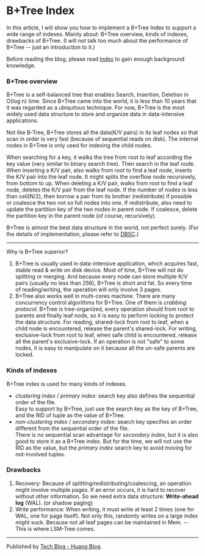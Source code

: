 # B+Tree Index

In this article, I will show you how to implement a B+Tree Index to support a wide range of indexes. Mainly about: B+Tree overview, kinds of indexes, drawbacks of B+Tree. (I will not talk too much about the performance of B+Tree -- just an introduction to it.)

Before reading the blog, please read [Index](https://telegra.ph/bustub-2-10-18) to gain enough background knowledge.

### B+Tree overview

B+Tree is a self-balanced tree that enables Search, Insertion, Deletion in O(log n) time. Since B+Tree came into the world, it is less than 10 years that it was regarded as a ubiquitous technique. For now, B+Tree is the most widely used data structure to store and organize data in data-intensive applications.

Not like B-Tree, B+Tree stores all the data(K/V pairs) in its leaf nodes so that scan in order is very fast (because of sequential reads on disk). The internal nodes in B+Tree is only used for indexing the child nodes.

When searching for a key, it walks the tree from root to leaf according the key value (very similar to binary search tree). Then search in the leaf node. When inserting a K/V pair, also walks from root to find a leaf node, inserts the K/V pair into the leaf node. It might splits the overflow node recursively, from bottom to up. When deleting a K/V pair, walks from root to find a leaf node, deletes the K/V pair from the leaf node. If the number of nodes is less than ceil(N/2), then borrow a pair from its brother (redistribute) if possible or coalesce the two not so full nodes into one. If redistribute, also need to update the partition key of the two nodes in parent node. If coalesce, delete the partition key in the parent node (of course, recursively).

B+Tree is almost the best data structure in the world, not perfect surely. (For the details of implementation, please refer to [DBSC](https://db-book.com/).)

---

Why is B+Tree superior?

1. B+Tree is usually used in data-intensive application, which acquires fast, stable read & write on disk device. Most of time, B+Tree will not do splitting or merging. And because every node can store multiple K/V pairs (usually no less than 256), B+Tree is short and fat. So every time of reading/writing, the operation will only involve 3 pages.
2. B+Tree also works well in multi-cores machine. There are many concurrency control algorithms for B+Tree. One of them is *crabbing protocol*. B+Tree is tree-organized, every operation should from root to parents and finally leaf node, so it is easy to perform locking to protect the data structure. For reading, shared-lock from root to leaf, when a child node is encountered, release the parent's shared-lock. For writing, exclusive-lock from root to leaf, when safe child is encountered, release all the parent's exclusive-lock. If an operation is not "safe" to some nodes, it is easy to manipulate on it because all the un-safe parents are locked.

### Kinds of indexes

B+Tree index is used for many kinds of indexes.

* *clustering index* / *primary index*: search key also defines the sequential order of the file.<br/>Easy to support by B+Tree, just use the search key as the key of B+Tree, and the RID of tuple as the value of B+Tree.
* *non-clustering index* / *secondary index*:  search key specifies an order different from the sequential order of the file.<br/>There is no sequential scan advantage for *secondary index*, but it is also good to store it as a B+Tree index. But for the time, we will not use the RID as the value, but the *primary index* search key to avoid moving for not-involved tuples.

### Drawbacks

1. Recovery: Because of splitting/redistributing/coalescing, an operation might involve multiple pages. If an error occurs, it is hard to recover without other information. So we need extra data structure: **Write-ahead log** (WAL). (or shadow paging)
2. Write performance: When writing, it must write at least 2 times (one for WAL, one for page itself). Not only this, randomly writes on a large index might suck. Because not all leaf pages can be maintained in Mem. -- This is where LSM-Tree comes.

------

Published by [Tech Blog - Huang Blog](http://huangblog.com/).
